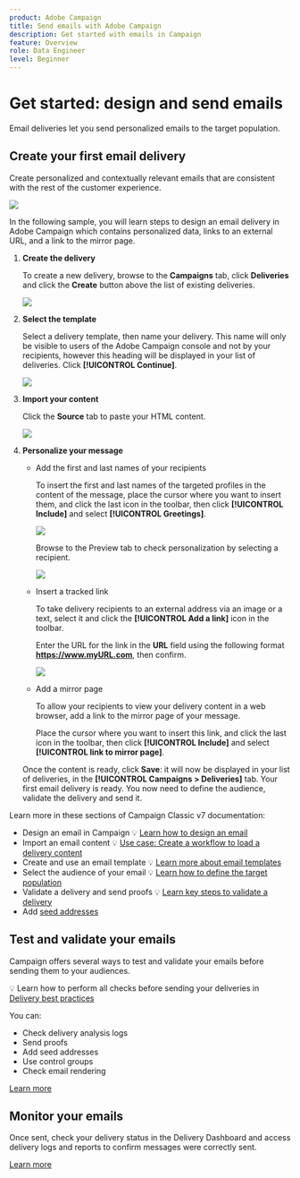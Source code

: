 ```yaml
---
product: Adobe Campaign
title: Send emails with Adobe Campaign
description: Get started with emails in Campaign
feature: Overview
role: Data Engineer
level: Beginner
---
```

# Get started: design and send emails

Email deliveries let you send personalized emails to the target population. 

## Create your first email delivery

Create personalized and contextually relevant emails that are consistent with the rest of the customer experience.

![](../assets/new-email-content.png)

In the following sample, you will learn steps to design an email delivery in Adobe Campaign which contains personalized data, links to an external URL, and a link to the mirror page.

1. **Create the delivery**

   To create a new delivery, browse to the **Campaigns** tab, click **Deliveries** and click the **Create** button above the list of existing deliveries.
   
   ![](../assets/delivery_step_1.png)

1. **Select the template**

   Select a delivery template, then name your delivery. This name will only be visible to users of the Adobe Campaign console and not by your recipients, however this heading will be displayed in your list of deliveries. Click **[!UICONTROL Continue]**.

   ![](../assets/dce_delivery_model.png)

1. **Import your content**

   Click the **Source** tab to paste your HTML content.
   
   ![](../assets/paste-content.png)


1. **Personalize your message**


   * Add the first and last names of your recipients

      To insert the first and last names of the targeted profiles in the content of the message, place the cursor where you want to insert them, and click the last icon in the toolbar, then click **[!UICONTROL Include]** and select **[!UICONTROL Greetings]**.

      ![](../assets/include-greetings.png)

      Browse to the Preview tab to check personalization by selecting a recipient.
   
      ![](../assets/perso-check.png)

   * Insert a tracked link

      To take delivery recipients to an external address via an image or a text, select it and click the **[!UICONTROL Add a link]** icon in the toolbar.

      Enter the URL for the link in the **URL** field using the following format **https://www.myURL.com**, then confirm.

      ![](../assets/add-a-link.png)

   * Add a mirror page

      To allow your recipients to view your delivery content in a web browser, add a link to the mirror page of your message.

      Place the cursor where you want to insert this link, and click the last icon in the toolbar, then click **[!UICONTROL Include]** and select **[!UICONTROL link to mirror page]**.

   Once the content is ready, click **Save**: it will now be displayed in your list of deliveries, in the **[!UICONTROL Campaigns > Deliveries]** tab. Your first email delivery is ready. You now need to define the audience, validate the delivery and send it.


Learn more in these sections of Campaign Classic v7 documentation:

* Design an email in Campaign
   💡 [Learn how to design an email](defining-the-email-content.md)
* Import an email content
   💡 [Use case: Create a workflow to load a delivery content](../../../workflow/using/loading-delivery-content.md)
* Create and use an email template
   💡 [Learn more about email templates](../about-templates.md)
* Select the audience of your email
   💡 [Learn how to define the target population](../steps-defining-the-target-population.md)
* Validate a delivery and send proofs
   💡 [Learn key steps to validate a delivery](../steps-validating-the-delivery.md)
* Add [seed addresses](../about-seed-addresses.md)

## Test and validate your emails

Campaign offers several ways to test and validate your emails before sending them to your audiences.

💡 Learn how to perform all checks before sending your deliveries in [Delivery best practices](../check-before-sending.md)

You can:

* Check delivery analysis logs
* Send proofs
* Add seed addresses
* Use control groups
* Check email rendering

[Learn more](../steps-validating-the-delivery.md)

## Monitor your emails

Once sent, check your delivery status in the Delivery Dashboard and access delivery logs and reports to confirm messages were correctly sent.

[Learn more](../track-and-monitor.md)


